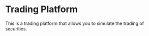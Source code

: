 # Trading Platform 

This is a trading platform that allows you to simulate the trading of  securities. 